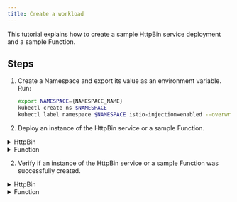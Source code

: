 ```yaml
---
title: Create a workload
---
```


This tutorial explains how to create a sample HttpBin service deployment and a sample Function.

## Steps

1. Create a Namespace and export its value as an environment variable. Run:

   ```bash
   export NAMESPACE={NAMESPACE_NAME}
   kubectl create ns $NAMESPACE
   kubectl label namespace $NAMESPACE istio-injection=enabled --overwrite
   ```
2. Deploy an instance of the HttpBin service or a sample Function.
   
<div tabs>

  <details>
  <summary>
  HttpBin
  </summary>

To deploy an instance of the HttpBin service in your Namespace using the [sample code](https://raw.githubusercontent.com/istio/istio/master/samples/httpbin/httpbin.yaml), run:

   ```bash
   kubectl -n $NAMESPACE create -f https://raw.githubusercontent.com/istio/istio/master/samples/httpbin/httpbin.yaml
   ```

  </details>

  <details>
  <summary>
  Function
  </summary>

To create a Function in your Namespace using the [sample code](./assets/function.yaml), run:

   ```shell
   kubectl -n $NAMESPACE apply -f https://raw.githubusercontent.com/kyma-project/kyma/main/docs/03-tutorials/assets/function.yaml
   ```

  </details>
</div>

2. Verify if an instance of the HttpBin service or a sample Function was successfully created.
   
<div tabs>

  <details>
  <summary>
  HttpBin
  </summary>

  To verify if an instance of the HttpBin service was created, run:

   ```bash
   kubectl get pods -l app=httpbin -n $NAMESPACE
  ```
  You should get a result similar to this one:
  
  ```bash
    NAME             READY    STATUS     RESTARTS    AGE
    httpbin-test     2/2      Running    0           96s
  ```

  </details>

  <details>
  <summary>
  Function
  </summary>

  To verify if a Function was created, run:

   ```shell
   kubectl get functions $NAME -n $NAMESPACE
   ```

  You should get a result similar to this one:
  
  ```bash
    NAME            CONFIGURED   BUILT     RUNNING   RUNTIME    VERSION   AGE
    test-function   True         True      True      nodejs14   1         96s
  ```
  </details>
</div>